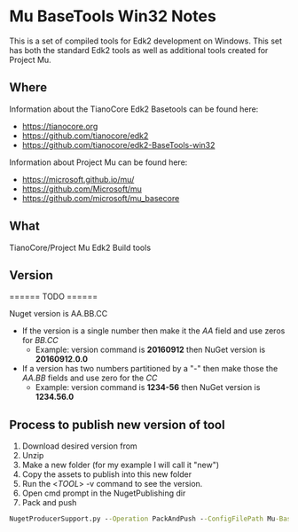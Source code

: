 # Mu BaseTools Win32 Notes

This is a set of compiled tools for Edk2 development on Windows.  This set has both the standard Edk2 tools as well as additional tools created for Project Mu.  

## Where

Information about the TianoCore Edk2 Basetools can be found here: 
* https://tianocore.org
* https://github.com/tianocore/edk2
* https://github.com/tianocore/edk2-BaseTools-win32

Information about Project Mu can be found here:
* https://microsoft.github.io/mu/
* https://github.com/Microsoft/mu
* https://github.com/microsoft/mu_basecore

## What

TianoCore/Project Mu Edk2 Build tools

## Version

====== TODO ======



Nuget version is AA.BB.CC

* If the version is a single number then make it the _AA_ field and use zeros for _BB.CC_
  * Example:  version command is **20160912**  then NuGet version is **20160912.0.0**
* If a version has two numbers partitioned by a "-" then make those the _AA.BB_ fields and use zero for the _CC_
  * Example: version command is **1234-56** then NuGet version is **1234.56.0**


## Process to publish new version of tool

1. Download desired version from
2. Unzip 
3. Make a new folder (for my example I will call it "new")
4. Copy the assets to publish into this new folder
5. Run the <_TOOL_> -v command to see the version.
6. Open cmd prompt in the NugetPublishing dir
7. Pack and push
  ```cmd
  NugetProducerSupport.py --Operation PackAndPush --ConfigFilePath Mu-Basetools-Win32.config.json --Version <nuget version here> --InputFolderPath <path to newly created folder here>  --ApiKey <your key here>
  ```

